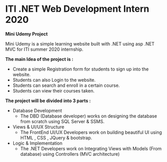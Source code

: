 # ITI .NET Web Development Intern 2020

**Mini Udemy Project**

Mini Udemy is a simple learning website built with .NET using asp .NET MVC for ITI summer 2020 internship.

**The main Idea of the project is :**

- Create a simple Registration form for students to sign up into the website.
- Students can also Login to the website.
- Students can search and enroll in a certain course.
- Students can view their courses taken.

**The project will be divided into 3 parts :**

- Database Development
  - The DBD (Database developer) works on designing the database from scratch using SQL Server &amp; SSMS.
- Views &amp; UI/UX Structure
  - The FrontEnd UI/UX Developers work on building beautiful UI using HTML , CSS , JQuery &amp; bootstrap.
- Logic &amp; Implementation
  - The .NET Developers work on Integrating Views with Models (From database) using Controllers (MVC architecture)

